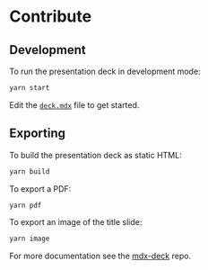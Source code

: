 # Contribute

## Development

To run the presentation deck in development mode:

```sh
yarn start
```

Edit the [`deck.mdx`](deck.mdx) file to get started.

## Exporting

To build the presentation deck as static HTML:

```sh
yarn build
```

To export a PDF:

```sh
yarn pdf
```

To export an image of the title slide:

```sh
yarn image
```

For more documentation see the [mdx-deck][] repo.

[mdx-deck]: https://github.com/jxnblk/mdx-deck
